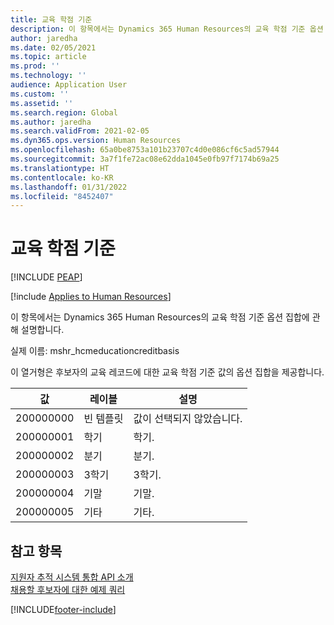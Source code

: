```yaml
---
title: 교육 학점 기준
description: 이 항목에서는 Dynamics 365 Human Resources의 교육 학점 기준 옵션 집합에 관해 설명합니다.
author: jaredha
ms.date: 02/05/2021
ms.topic: article
ms.prod: ''
ms.technology: ''
audience: Application User
ms.custom: ''
ms.assetid: ''
ms.search.region: Global
ms.author: jaredha
ms.search.validFrom: 2021-02-05
ms.dyn365.ops.version: Human Resources
ms.openlocfilehash: 65a0be8753a101b23707c4d0e086cf6c5ad57944
ms.sourcegitcommit: 3a7f1fe72ac08e62dda1045e0fb97f7174b69a25
ms.translationtype: HT
ms.contentlocale: ko-KR
ms.lasthandoff: 01/31/2022
ms.locfileid: "8452407"
---
```

# <a name="education-credit-basis"></a>교육 학점 기준


[!INCLUDE [PEAP](../includes/peap-1.md)]

[!include [Applies to Human Resources](../includes/applies-to-hr.md)]

이 항목에서는 Dynamics 365 Human Resources의 교육 학점 기준 옵션 집합에 관해 설명합니다.

실제 이름: mshr_hcmeducationcreditbasis

이 열거형은 후보자의 교육 레코드에 대한 교육 학점 기준 값의 옵션 집합을 제공합니다.

| 값 | 레이블 | 설명 |
| --- | --- | --- |
| 200000000 | 빈 템플릿 | 값이 선택되지 않았습니다. |
| 200000001 | 학기 | 학기. |
| 200000002 | 분기 | 분기. |
| 200000003 | 3학기 | 3학기. |
| 200000004 | 기말 | 기말. |
| 200000005 | 기타 | 기타. |

## <a name="see-also"></a>참고 항목

[지원자 추적 시스템 통합 API 소개](hr-admin-integration-ats-api-introduction.md)<br>
[채용할 후보자에 대한 예제 쿼리](hr-admin-integration-ats-api-candidate-to-hire-example-query.md)



[!INCLUDE[footer-include](../includes/footer-banner.md)]
